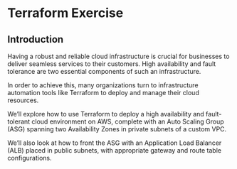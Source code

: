 # Terraform Exercise

## Introduction

Having a robust and reliable cloud infrastructure is crucial for businesses to deliver seamless services to their customers. High availability and fault tolerance are two essential components of such an infrastructure. 

In order to achieve this, many organizations turn to infrastructure automation tools like Terraform to deploy and manage their cloud resources.

We’ll explore how to use Terraform to deploy a high availability and fault-tolerant cloud environment on AWS, complete with an Auto Scaling Group (ASG) spanning two Availability Zones in private subnets of a custom VPC. 

We’ll also look at how to front the ASG with an Application Load Balancer (ALB) placed in public subnets, with appropriate gateway and route table configurations.

